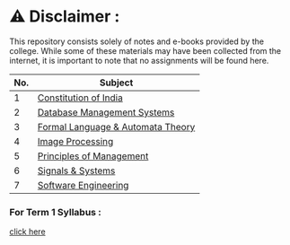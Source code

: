 # ⚠️ Disclaimer :
This repository consists solely of notes and e-books provided by the college. While some of these materials may have been collected from the internet, it is important to note that no assignments will be found here.

| No. | Subject |
| --- | --- |
| 1 | [Constitution of India](https://github.com/therandomuser03/sem5-notes/tree/main/Notes/Constitution%20of%20India) |
| 2 | [Database Management Systems](https://github.com/therandomuser03/sem5-notes/tree/main/Notes/Database%20Management%20Systems) |
| 3 | [Formal Language & Automata Theory](https://github.com/therandomuser03/sem5-notes/tree/main/Notes/Formal%20Language%20%26%20Automata%20Theory) |
| 4 | [Image Processing](https://github.com/therandomuser03/sem5-notes/tree/main/Notes/Image%20Processing) |
| 5 | [Principles of Management](https://github.com/therandomuser03/sem5-notes/tree/main/Notes/Principles%20of%20Management/previous%20year%20notes) |
| 6 | [Signals & Systems](https://github.com/therandomuser03/sem5-notes/tree/main/Notes/Signals%20%26%20Systems) |
| 7 | [Software Engineering](https://github.com/therandomuser03/sem5-notes/tree/main/Notes/Software%20Engineering ) |


### For Term 1 Syllabus :
[click here](https://github.com/therandomuser03/sem5-notes/tree/main/Term%201)